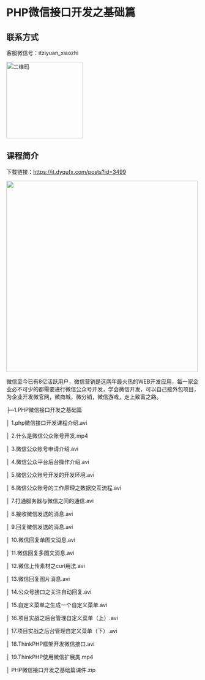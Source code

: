 # PHP微信接口开发之基础篇

## 联系方式

客服微信号：itziyuan_xiaozhi

<img src="https://ziyuanyun.oss-cn-guangzhou.aliyuncs.com/common/20240614073449/666b82192834a.jpg" width="200" height="200" alt="二维码">

## 课程简介

下载链接：https://it.dyqufx.com/posts?id=3499

<img src="https://ziyuanyun.oss-cn-guangzhou.aliyuncs.com/yun/20240515185209/664493d9a77a6.jpg" width="500" alt="">

  

 微信至今已有8亿活跃用户，微信营销是这两年最火热的WEB开发应用，每一家企业必不可少的都需要进行微信公众号开发，学会微信开发，可以自己接外包项目，为企业开发微官网，微商城，微分销，微信游戏，走上致富之路。

 ├─1.PHP微信接口开发之基础篇

 │ 1.php微信接口开发课程介绍.avi

 │ 2.什么是微信公众账号开发.mp4

 │ 3.微信公众账号申请介绍.avi

 │ 4.微信公众平台后台操作介绍.avi

 │ 5.微信公众账号开发的开发环境.avi

 │ 6.微信公众账号的工作原理之数据交互流程.avi

 │ 7.打通服务器与微信之间的通信.avi

 │ 8.接收微信发送的消息.avi

 │ 9.回复微信发送的消息.avi

 │ 10.微信回复单图文消息.avi

 │ 11.微信回复多图文消息.avi

 │ 12.微信上传素材之curl用法.avi

 │ 13.微信回复图片消息.avi

 │ 14.公众号接口之关注自动回复.avi

 │ 15.自定义菜单之生成一个自定义菜单.avi

 │ 16.项目实战之后台管理自定义菜单（上）.avi

 │ 17.项目实战之后台管理自定义菜单（下）.avi

 │ 18.ThinkPHP框架开发微信接口.avi

 │ 19.ThinkPHP使用微信扩展类.mp4

 │ PHP微信接口开发之基础篇课件.zip

  